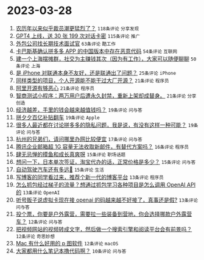 # 2023-03-28

1. [农历年以来似乎裁员潮更猛烈了？](https://www.v2ex.com/t/927715) `118条评论` `分享发现`
1. [GPT4 上线，送 30 张 199 次对话卡密](https://www.v2ex.com/t/927773) `115条评论` `推广`
1. [外包公司找长期技术面试官](https://www.v2ex.com/t/927709) `63条评论` `酷工作`
1. [卡巴斯基确认拼多多 APP 的中国版本中存在恶意代码](https://www.v2ex.com/t/927716) `54条评论` `互联网`
1. [建一个上海摆摊群，社交为主赚钱其次（因为有工作），大家可以随便聊聊](https://www.v2ex.com/t/927761) `50条评论` `上海`
1. [是 iPhone 对联通本身不友好，还是联通出了问题？](https://www.v2ex.com/t/927745) `25条评论` `iPhone`
1. [同样类型的项目，个人开源能不能干过大厂开源？](https://www.v2ex.com/t/927837) `21条评论` `程序员`
1. [阿里开源有够恶心](https://www.v2ex.com/t/927821) `21条评论` `程序员`
1. [智商测试小程序：两万用户后遭永久封禁，重新上架却成替身。](https://www.v2ex.com/t/927747) `21条评论` `分享创造`
1. [经济越差，手里的钱会越来越值钱吗？](https://www.v2ex.com/t/927819) `19条评论` `问与答`
1. [拼夕夕百亿补贴翻车](https://www.v2ex.com/t/927771) `19条评论` `Apple`
1. [很多人最近都在讨论拼多多的隐私问题，我是说，有没有这样一种可能？](https://www.v2ex.com/t/927740) `19条评论` `问与答`
1. [杭州的兄弟们，请问哪里办网比较便宜](https://www.v2ex.com/t/927729) `17条评论` `问与答`
1. [腾讯企业邮箱超 1G 容量无法收取新邮件，有替代方案吗？](https://www.v2ex.com/t/927830) `16条评论` `程序员`
1. [肆无忌惮的摸鱼和成长真爽呀](https://www.v2ex.com/t/927793) `15条评论` `职场话题`
1. [想问一下，日本单次签证，淘宝代办的话，正常价格是多少？](https://www.v2ex.com/t/927755) `15条评论` `问与答`
1. [自动驾驶汽车还有多远🚗](https://www.v2ex.com/t/927737) `15条评论` `生活`
1. [写博客的同学看过来，推荐个新一代的博客平台](https://www.v2ex.com/t/927811) `13条评论` `程序员`
1. [怎么抓包经过梯子的流量？想通过抓包学习各种项目是怎么调用 OpenAI API 的](https://www.v2ex.com/t/927807) `13条评论` `OpenAI`
1. [听号贩子说虚拟卡现在接 openai 的码越来越不好接了，真事还是假?](https://www.v2ex.com/t/927726) `13条评论` `问与答`
1. [投个票，你要是户外露营，需要拉一些装备到营地，你会选择哪款户外露营车？](https://www.v2ex.com/t/927741) `12条评论` `问与答`
1. [把视频网站的视频转成文字，然后做一个搜索引擎和阅读平台会有前景吗？](https://www.v2ex.com/t/927728) `12条评论` `奇思妙想`
1. [Mac 有什么好用的 p 图软件](https://www.v2ex.com/t/927721) `12条评论` `macOS`
1. [大家都用什么笔记本撸代码啊？](https://www.v2ex.com/t/927778) `10条评论` `问与答`
